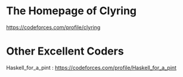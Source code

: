 # The Homepage of Clyring

https://codeforces.com/profile/clyring

# Other Excellent Coders

Haskell_for_a_pint : https://codeforces.com/profile/Haskell_for_a_pint
